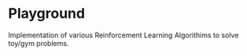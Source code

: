 # Playground
Implementation of various Reinforcement Learning Algorithims to solve toy/gym problems.
